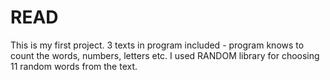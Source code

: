 # READ 
 This is my first project. 3 texts in program included - program knows to count the words, numbers, letters etc. 
 I used RANDOM library for choosing 11 random words from the text.
